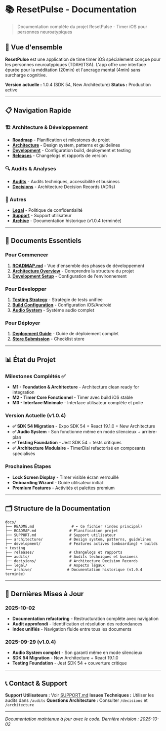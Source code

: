# 📚 ResetPulse - Documentation

> Documentation complète du projet ResetPulse - Timer iOS pour personnes neuroatypiques

## 🚀 Vue d'ensemble

**ResetPulse** est une application de time timer iOS spécialement conçue pour les personnes neuroatypiques (TDAH/TSA). L'app offre une interface épurée pour la méditation (20min) et l'ancrage mental (4min) sans surcharge cognitive.

**Version actuelle :** 1.0.4 (SDK 54, New Architecture)
**Status :** Production active

---

## 📋 Navigation Rapide

### 🏗️ Architecture & Développement
- **[Roadmap](ROADMAP.md)** - Planification et milestones du projet
- **[Architecture](architecture/)** - Design system, patterns et guidelines
- **[Development](development/)** - Configuration build, deployment et testing
- **[Releases](releases/)** - Changelogs et rapports de version

### 🔍 Audits & Analyses
- **[Audits](audits/)** - Audits techniques, accessibilité et business
- **[Decisions](decisions/)** - Architecture Decision Records (ADRs)

### 📖 Autres
- **[Legal](legal/)** - Politique de confidentialité
- **[Support](SUPPORT.md)** - Support utilisateur
- **[Archive](archive/)** - Documentation historique (v1.0.4 terminée)

---

## 🎯 Documents Essentiels

### Pour Commencer
1. **[ROADMAP.md](ROADMAP.md)** - Vue d'ensemble des phases de développement
2. **[Architecture Overview](architecture/README.md)** - Comprendre la structure du projet
3. **[Development Setup](development/README.md)** - Configuration de l'environnement

### Pour Développer
1. **[Testing Strategy](development/testing/README.md)** - Stratégie de tests unifiée
2. **[Build Configuration](development/builds/README.md)** - Configuration iOS/Android
3. **[Audio System](development/audio-system.md)** - Système audio complet

### Pour Déployer
1. **[Deployment Guide](development/deployment/README.md)** - Guide de déploiement complet
2. **[Store Submission](development/deployment/STORE_SUBMISSION_CHECKLIST.md)** - Checklist store

---

## 📊 État du Projet

### Milestones Complétés ✅
- **M1 - Foundation & Architecture** - Architecture clean ready for integration
- **M2 - Timer Core Fonctionnel** - Timer avec build iOS stable
- **M3 - Interface Minimale** - Interface utilisateur complète et polie

### Version Actuelle (v1.0.4)
- **✅ SDK 54 Migration** - Expo SDK 54 + React 19.1.0 + New Architecture
- **✅ Audio System** - Son fonctionne même en mode silencieux + arrière-plan
- **✅ Testing Foundation** - Jest SDK 54 + tests critiques
- **✅ Architecture Modulaire** - TimerDial refactorisé en composants spécialisés

### Prochaines Étapes
- **Lock Screen Display** - Timer visible écran verrouillé
- **Onboarding Wizard** - Guide utilisateur initial
- **Premium Features** - Activités et palettes premium

---

## 🗂️ Structure de la Documentation

```
docs/
├── README.md                 # ← Ce fichier (index principal)
├── ROADMAP.md               # Planification projet
├── SUPPORT.md               # Support utilisateur
├── architecture/            # Design system, patterns, guidelines
├── development/             # Features actives (onboarding) + builds + testing
├── releases/                # Changelogs et rapports
├── audits/                  # Audits techniques et business
├── decisions/               # Architecture Decision Records
├── legal/                   # Aspects légaux
└── archive/                # Documentation historique (v1.0.4 terminée)
```

---

## 🔄 Dernières Mises à Jour

### 2025-10-02
- **Documentation refactoring** - Restructuration complète avec navigation
- **Audit approfondi** - Identification et résolution des redondances
- **Index unifiés** - Navigation fluide entre tous les documents

### 2025-09-29 (v1.0.4)
- **Audio System complet** - Son garanti même en mode silencieux
- **SDK 54 Migration** - New Architecture + React 19.1.0
- **Testing Foundation** - Jest SDK 54 + couverture critique

---

## 📞 Contact & Support

**Support Utilisateurs :** Voir [SUPPORT.md](SUPPORT.md)
**Issues Techniques :** Utiliser les audits dans `/audits`
**Questions Architecture :** Consulter `/decisions` et `/architecture`

---

*Documentation maintenue à jour avec le code. Dernière révision : 2025-10-02*
